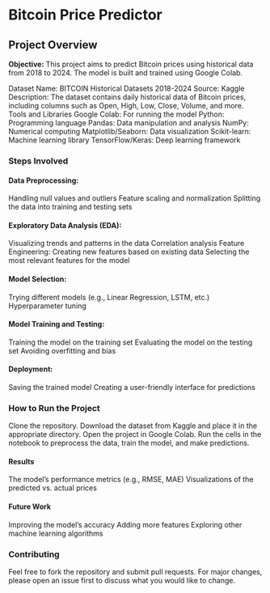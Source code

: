 <h1>Bitcoin Price Predictor</h1>
<h2>Project Overview</h2>
<b>Objective:</b> This project aims to predict Bitcoin prices using historical data from 2018 to 2024. The model is built and trained using Google Colab.

Dataset
Name: BITCOIN Historical Datasets 2018-2024
Source: Kaggle
Description: The dataset contains daily historical data of Bitcoin prices, including columns such as Open, High, Low, Close, Volume, and more.
Tools and Libraries
Google Colab: For running the model
Python: Programming language
Pandas: Data manipulation and analysis
NumPy: Numerical computing
Matplotlib/Seaborn: Data visualization
Scikit-learn: Machine learning library
TensorFlow/Keras: Deep learning framework

<h3>Steps Involved</h3>

<h4>Data Preprocessing:</h4>
Handling null values and outliers
Feature scaling and normalization
Splitting the data into training and testing sets

<h4>Exploratory Data Analysis (EDA):</h4>  
Visualizing trends and patterns in the data
Correlation analysis
Feature Engineering:
Creating new features based on existing data
Selecting the most relevant features for the model

<h4>Model Selection:</h4>  
Trying different models (e.g., Linear Regression, LSTM, etc.)
Hyperparameter tuning

<h4>Model Training and Testing:</h4>
Training the model on the training set
Evaluating the model on the testing set
Avoiding overfitting and bias

<h4>Deployment:</h4>
Saving the trained model
Creating a user-friendly interface for predictions


<h3>How to Run the Project</h3>
Clone the repository.
Download the dataset from Kaggle and place it in the appropriate directory.
Open the project in Google Colab.
Run the cells in the notebook to preprocess the data, train the model, and make predictions.

<h4>Results </h4>
The model’s performance metrics (e.g., RMSE, MAE)
Visualizations of the predicted vs. actual prices

<h4>Future Work</h4>
Improving the model’s accuracy
Adding more features
Exploring other machine learning algorithms

<h3>Contributing</h3>
Feel free to fork the repository and submit pull requests. For major changes, please open an issue first to discuss what you would like to change.
